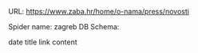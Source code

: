 URL: https://www.zaba.hr/home/o-nama/press/novosti

Spider name: zagreb
DB Schema:

date
title
link
content

